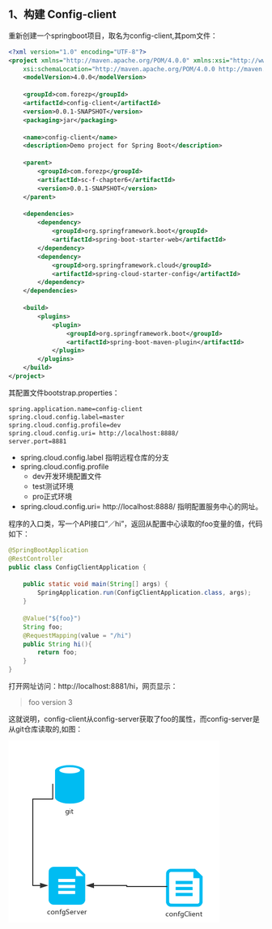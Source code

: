 ## 1、构建 Config-client
重新创建一个springboot项目，取名为config-client,其pom文件：

```xml
<?xml version="1.0" encoding="UTF-8"?>
<project xmlns="http://maven.apache.org/POM/4.0.0" xmlns:xsi="http://www.w3.org/2001/XMLSchema-instance"
	xsi:schemaLocation="http://maven.apache.org/POM/4.0.0 http://maven.apache.org/xsd/maven-4.0.0.xsd">
	<modelVersion>4.0.0</modelVersion>

	<groupId>com.forezp</groupId>
	<artifactId>config-client</artifactId>
	<version>0.0.1-SNAPSHOT</version>
	<packaging>jar</packaging>

	<name>config-client</name>
	<description>Demo project for Spring Boot</description>

	<parent>
		<groupId>com.forezp</groupId>
		<artifactId>sc-f-chapter6</artifactId>
		<version>0.0.1-SNAPSHOT</version>
	</parent>

	<dependencies>
		<dependency>
			<groupId>org.springframework.boot</groupId>
			<artifactId>spring-boot-starter-web</artifactId>
		</dependency>
		<dependency>
			<groupId>org.springframework.cloud</groupId>
			<artifactId>spring-cloud-starter-config</artifactId>
		</dependency>
	</dependencies>

	<build>
		<plugins>
			<plugin>
				<groupId>org.springframework.boot</groupId>
				<artifactId>spring-boot-maven-plugin</artifactId>
			</plugin>
		</plugins>
	</build>
</project>
```

其配置文件bootstrap.properties：

```
spring.application.name=config-client
spring.cloud.config.label=master
spring.cloud.config.profile=dev
spring.cloud.config.uri= http://localhost:8888/
server.port=8881
```

- spring.cloud.config.label 指明远程仓库的分支 
- spring.cloud.config.profile 
  - dev开发环境配置文件
  - test测试环境
  - pro正式环境
- spring.cloud.config.uri= http://localhost:8888/ 指明配置服务中心的网址。

程序的入口类，写一个API接口“／hi”，返回从配置中心读取的foo变量的值，代码如下：

```java
@SpringBootApplication
@RestController
public class ConfigClientApplication {

	public static void main(String[] args) {
		SpringApplication.run(ConfigClientApplication.class, args);
	}

	@Value("${foo}")
	String foo;
	@RequestMapping(value = "/hi")
	public String hi(){
		return foo;
	}
}
```

打开网址访问：http://localhost:8881/hi，网页显示：
> foo version 3
 
这就说明，config-client从config-server获取了foo的属性，而config-server是从git仓库读取的,如图：

![1](1.png)
